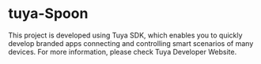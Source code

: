 # tuya-Spoon
This project is developed using Tuya SDK, which enables you to quickly develop branded apps connecting and controlling smart scenarios of many devices. 
For more information, please check Tuya Developer Website. 

